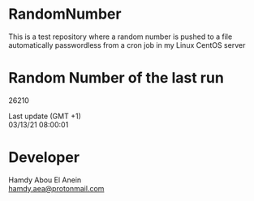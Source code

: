 # RandomNumber    
This is a test repository where a random number is pushed to a file automatically passwordless from a cron job in my Linux CentOS server    
# Random Number of the last run   
26210
      
Last update (GMT +1)    
03/13/21 08:00:01
# Developer    
Hamdy Abou El Anein   
hamdy.aea@protonmail.com
